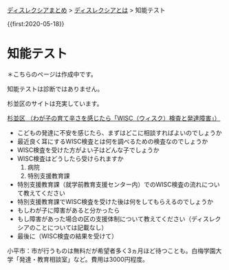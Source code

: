<p class="breadcrumbs"><a href="../index.md">ディスレクシアまとめ</a> > <a href="index.md">ディスレクシアとは</a> > 知能テスト

{{first:2020-05-18}}

# 知能テスト
＊こちらのページは作成中です。

知能テストは診断ではありません。

杉並区のサイトは充実しています。

[杉並区 （わが子の育て辛さを感じたら「WISC（ウィスク）検査と発達障害」）](https://www.city.suginami.tokyo.jp/kosodate/yakudatsujoho/sugilabo/news/1055217.html)  
- こどもの発達に不安を感じたら、まずはどこに相談すればよいのでしょうか
- 最近良く耳にするWISC検査とは何を調べるための検査なのでしょうか
- WISC検査を受けた方がよい子はどんな子でしょうか
- WISC検査はどうしたら受けられますか
    1. 病院
    1. 特別支援教育課
- 特別支援教育課（就学前教育支援センター内）でのWISC検査の流れについて教えてください
- 特別支援教育課でWISC検査を受けた後は何をしてもらえるのでしょうか
- もしわが子に障害があると分かったら
- もし障害があった場合の区の支援体制について教えてください（ディスレクシアのことについては記載なし）
- 最後に（WISC検査の結果を受けて）


小平市：市が行うものは無料だが希望者多く3ヵ月ほど待つことも。白梅学園大学「発達・教育相談室」など。費用は3000円程度。
